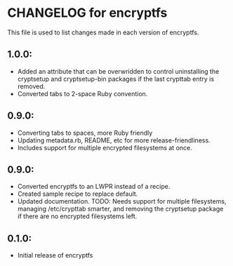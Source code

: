 # CHANGELOG for encryptfs

This file is used to list changes made in each version of encryptfs.

## 1.0.0:
* Added an attribute that can be overwridden to control uninstalling the
  cryptsetup and cryptsetup-bin packages if the last crypttab entry is removed.
* Converted tabs to 2-space Ruby convention.

## 0.9.0:
* Converting tabs to spaces, more Ruby friendly
* Updating metadata.rb, README, etc for more release-friendliness.
* Includes support for multiple encrypted filesystems at once.

## 0.9.0:
* Converted encryptfs to an LWPR instead of a recipe.
* Created sample recipe to replace default.
* Updated documentation.
TODO: Needs support for multiple filesystems, managing /etc/crypttab smarter, and
      removing the cryptsetup package if there are no encrypted filesystems left.

## 0.1.0:

* Initial release of encryptfs

